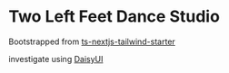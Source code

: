 # Two Left Feet Dance Studio

Bootstrapped from [ts-nextjs-tailwind-starter](https://github.com/theodorusclarence/ts-nextjs-tailwind-starter)

investigate using [DaisyUI](https://daisyui.com/)
